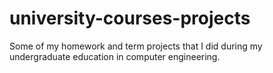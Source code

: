 # university-courses-projects
Some of my homework and term projects that I did during my undergraduate education in computer engineering.
